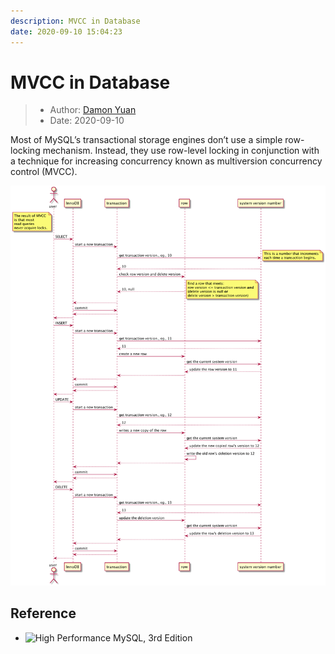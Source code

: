 ```yaml
---
description: MVCC in Database
date: 2020-09-10 15:04:23
---
```


# MVCC in Database

> * Author: [Damon Yuan](https://www.damonyuan.com)
> * Date: 2020-09-10

Most of MySQL’s transactional storage engines don’t use a simple row-locking mechanism. Instead, they use row-level locking in conjunction with a technique for increasing concurrency known as multiversion concurrency control (MVCC). 


![MVCC](../.gitbook/assets/mvcc.png "MVCC")

## Reference

- ![High Performance MySQL, 3rd Edition](https://learning.oreilly.com/covers/urn:orm:book:9781449332471/400w/ "High Performance MySQL, 3rd Edition")